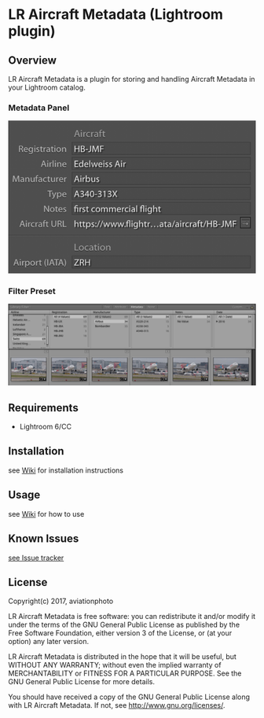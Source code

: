 # LR Aircraft Metadata (Lightroom plugin)

## Overview
LR Aircraft Metadata is a plugin for storing and handling Aircraft Metadata in your Lightroom catalog.

### Metadata Panel
![Metadata Panel](/images/MetadataTagsetBasic.png)

### Filter Preset
![Filter Preset](/images/filter_preset.png)

## Requirements
* Lightroom 6/CC

## Installation
see [Wiki](https://github.com/aviationphoto/AircraftMetadata-Lightroom-Plugin/wiki/Installation) for installation instructions

## Usage
see [Wiki](https://github.com/aviationphoto/AircraftMetadata-Lightroom-Plugin/wiki) for how to use

## Known Issues
[see Issue tracker](https://github.com/aviationphoto/AircraftMetadata-Lightroom-Plugin/issues)

## License
Copyright(c) 2017, aviationphoto

LR Aircraft Metadata is free software: you can redistribute it and/or modify
it under the terms of the GNU General Public License as published by
the Free Software Foundation, either version 3 of the License, or
(at your option) any later version.

LR Aircraft Metadata is distributed in the hope that it will be useful,
but WITHOUT ANY WARRANTY; without even the implied warranty of
MERCHANTABILITY or FITNESS FOR A PARTICULAR PURPOSE.  See the
GNU General Public License for more details.

You should have received a copy of the GNU General Public License
along with LR Aircraft Metadata. If not, see [<http://www.gnu.org/licenses/>](http://www.gnu.org/licenses/).
